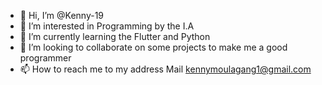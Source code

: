 - 👋 Hi, I’m @Kenny-19
- 👀 I’m interested in Programming by the I.A
- 🌱 I’m currently learning the Flutter and Python
- 💞️ I’m looking to collaborate on some projects to make me a good programmer 
- 📫 How to reach me to my address Mail kennymoulagang1@gmail.com

<!---
Kenny-19/Kenny-19 is a ✨ special ✨ repository because its `README.md` (this file) appears on your GitHub profile.
You can click the Preview link to take a look at your changes.
--->

